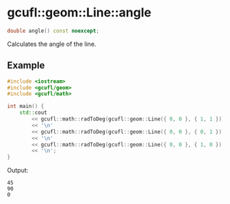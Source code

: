 # gcufl::geom::Line::angle
```cpp
double angle() const noexcept;
```
Calculates the angle of the line.
## Example
```cpp
#include <iostream>
#include <gcufl/geom>
#include <gcufl/math>

int main() {
	std::cout
		<< gcufl::math::radToDeg(gcufl::geom::Line({ 0, 0 }, { 1, 1 }))
		<< '\n'
		<< gcufl::math::radToDeg(gcufl::geom::Line({ 0, 0 }, { 0, 1 }))
		<< '\n'
		<< gcufl::math::radToDeg(gcufl::geom::Line({ 0, 0 }, { 1, 0 }))
		<< '\n';
}
```
Output:
```
45
90
0
```

